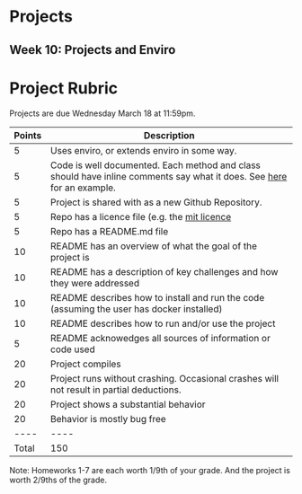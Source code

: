 Projects
===

Week 10: Projects and Enviro 
---

Project Rubric
===

Projects are due Wednesday March 18 at 11:59pm.

| Points | Description |
|-----|-----|
| 5   | Uses enviro, or extends enviro in some way.  |
| 5   | Code is well documented. Each method and class should have inline comments say what it does. See [here](https://github.com/klavinslab/elma) for an example.  |
| 5   | Project is shared with as a new Github Repository.  |
| 5   | Repo has a licence file (e.g. the [mit licence](https://opensource.org/licenses/MIT) |
| 5   | Repo has a README.md file |
| 10  | README has an overview of what the goal of the project is |
| 10  | README has a description of key challenges and how they were addressed |
| 10  | README describes how to install and run the code (assuming the user has docker installed) |
| 10  | README describes how to run and/or use the project |
| 5   | README acknowedges all sources of information or code used |
| 20  | Project compiles |
| 20  | Project runs without crashing. Occasional crashes will not result in partial deductions.  |
| 20  | Project shows a substantial behavior |
| 20  | Behavior is mostly bug free |
|----|----|
| Total | 150 |

Note: Homeworks 1-7 are each worth 1/9th of your grade. And the project is worth 2/9ths of the grade. 





